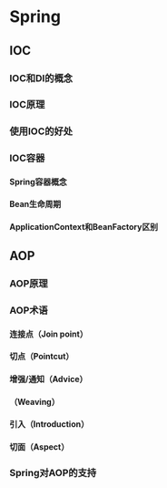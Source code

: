 # Spring
## IOC
### IOC和DI的概念
### IOC原理
### 使用IOC的好处
### IOC容器
#### Spring容器概念
#### Bean生命周期
#### ApplicationContext和BeanFactory区别
## AOP
### AOP原理
### AOP术语
#### 连接点（Join point）
#### 切点（Pointcut）
#### 增强/通知（Advice）
#### （Weaving）
#### 引入（Introduction）
#### 切面（Aspect）
### Spring对AOP的支持